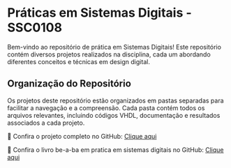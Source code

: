 # Práticas em Sistemas Digitais - SSC0108

Bem-vindo ao repositório de prática em Sistemas Digitais! Este repositório contém diversos projetos realizados na disciplina, cada um abordando diferentes conceitos e técnicas em design digital.

## Organização do Repositório

Os projetos deste repositório estão organizados em pastas separadas para facilitar a navegação e a compreensão. Cada pasta contém todos os arquivos relevantes, incluindo códigos VHDL, documentação e resultados associados a cada projeto. 

🔗 Confira o projeto completo no GitHub: [Clique aqui](https://github.com/JhonatanBarboza/Pratica_Sistemas_Digitais)

🔗 Confira o livro be-a-ba em pratica em sistemas digitais no GitHub: [Clique aqui](https://github.com/JhonatanBarboza/be-a-ba)

